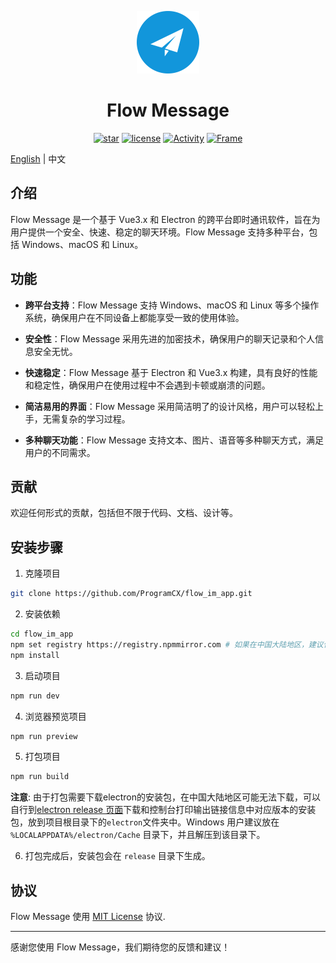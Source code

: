<p align="center"><img src="public/icon.svg" width="100" height="100"></p>
<h1 align="center">Flow Message</h1>

<div align="center">

[![star](https://img.shields.io/github/stars/ProgramCX/flow_im_app?logo=github&style=round-square)](https://github.com/ProgramCX/flow_im_app/stargazers)
[![license](https://img.shields.io/github/license/ProgramCX/flow_im_app?style=round-square&logo=github)](https://github.com/ProgramCX/flow_im_app/blob/main/LICENSE)
[![Activity](https://img.shields.io/github/last-commit/ProgramCX/flow_im_app?style=round-square&logo=github)](#)
[![Frame](https://img.shields.io/badge/Frame-Vue3.x/Electron-orange.svg?style=round-square&logo=github)](#)

</div>

> 

[English](README.md) | 中文

## 介绍
Flow Message 是一个基于 Vue3.x 和 Electron 的跨平台即时通讯软件，旨在为用户提供一个安全、快速、稳定的聊天环境。Flow Message 支持多种平台，包括 Windows、macOS 和 Linux。

## 功能
- **跨平台支持**：Flow Message 支持 Windows、macOS 和 Linux 等多个操作系统，确保用户在不同设备上都能享受一致的使用体验。

- **安全性**：Flow Message 采用先进的加密技术，确保用户的聊天记录和个人信息安全无忧。

- **快速稳定**：Flow Message 基于 Electron 和 Vue3.x 构建，具有良好的性能和稳定性，确保用户在使用过程中不会遇到卡顿或崩溃的问题。

- **简洁易用的界面**：Flow Message 采用简洁明了的设计风格，用户可以轻松上手，无需复杂的学习过程。

- **多种聊天功能**：Flow Message 支持文本、图片、语音等多种聊天方式，满足用户的不同需求。

## 贡献

欢迎任何形式的贡献，包括但不限于代码、文档、设计等。

## 安装步骤
 1. 克隆项目
```bash
git clone https://github.com/ProgramCX/flow_im_app.git
```
2. 安装依赖
```bash
cd flow_im_app
npm set registry https://registry.npmmirror.com # 如果在中国大陆地区，建议使用淘宝镜像
npm install   
```

3. 启动项目
```bash
npm run dev
```
4. 浏览器预览项目
```bash
npm run preview
```

5. 打包项目
```bash
npm run build
```

**注意**: 
由于打包需要下载electron的安装包，在中国大陆地区可能无法下载，可以自行到[electron release 页面](https://github.com/electron/electron/releases)下载和控制台打印输出链接信息中对应版本的安装包，放到项目根目录下的`electron`文件夹中。Windows 用户建议放在 `%LOCALAPPDATA%/electron/Cache` 目录下，并且解压到该目录下。

6. 打包完成后，安装包会在 `release` 目录下生成。

## 协议

Flow Message 使用 [MIT License](LICENSE) 协议.

---

感谢您使用 Flow Message，我们期待您的反馈和建议！